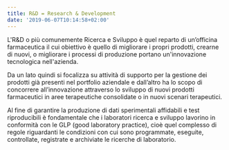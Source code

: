```yaml
---
title: R&D = Research & Development
date: '2019-06-07T10:14:58+02:00'
---
```

L'R&D o più comunemente Ricerca e Sviluppo è quel reparto di un’officina farmaceutica il cui obiettivo è quello di migliorare i propri prodotti, crearne di nuovi, o migliorare i processi di produzione portano un'innovazione tecnologica nell'azienda.

Da un lato quindi si focalizza su attività di supporto per la gestione dei prodotti già presenti nel portfolio aziendale e dall’altro ha lo scopo di concorrere all’innovazione attraverso lo sviluppo di nuovi prodotti farmaceutici in aree terapeutiche consolidate o in nuovi scenari terapeutici. 

Al fine di garantire la produzione di dati sperimentali affidabili e test riproducibili è fondamentale che i laboratori ricerca e sviluppo lavorino in conformità con le GLP (good laboratory practice), cioè 	quel complesso di regole riguardanti le condizioni con cui sono programmate, eseguite, controllate, registrate e archiviate le ricerche di laboratorio.
